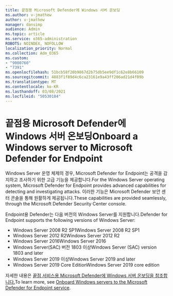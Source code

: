 ```yaml
---
title: 끝점용 Microsoft Defender에 Windows 서버 온보딩
ms.author: v-jmathew
author: v-jmathew
manager: dansimp
audience: Admin
ms.topic: article
ms.service: o365-administration
ROBOTS: NOINDEX, NOFOLLOW
localization_priority: Normal
ms.collection: Adm_O365
ms.custom:
- "9000760"
- "7391"
ms.openlocfilehash: 51bcb58f20b9867d2b75db5ee9df1c62e8b66109
ms.sourcegitcommit: 4883f1f89d4c6ca23161e9a43ff206ad21d4f09b
ms.translationtype: MT
ms.contentlocale: ko-KR
ms.lasthandoff: 03/08/2021
ms.locfileid: "50530184"
---
```

# <a name="onboard-a-windows-server-to-microsoft-defender-for-endpoint"></a><span data-ttu-id="6b43b-102">끝점용 Microsoft Defender에 Windows 서버 온보딩</span><span class="sxs-lookup"><span data-stu-id="6b43b-102">Onboard a Windows server to Microsoft Defender for Endpoint</span></span>

<span data-ttu-id="6b43b-103">Windows Server 운영 체제의 경우, Microsoft Defender for Endpoint는 공격을 감지하고 조사하기 위한 고급 기능을 제공합니다.</span><span class="sxs-lookup"><span data-stu-id="6b43b-103">For the Windows Server operating system, Microsoft Defender for Endpoint provides advanced capabilities for detecting and investigating attacks.</span></span> <span data-ttu-id="6b43b-104">이러한 기능은 Microsoft Defender 보안 센터 콘솔을 통해 원활하게 제공됩니다.</span><span class="sxs-lookup"><span data-stu-id="6b43b-104">These capabilities are provided seamlessly, through the Microsoft Defender Security Center console.</span></span>

<span data-ttu-id="6b43b-105">Endpoint용 Defender는 다음 버전의 Windows Server를 지원합니다.</span><span class="sxs-lookup"><span data-stu-id="6b43b-105">Defender for Endpoint supports the following versions of Windows Server:</span></span>

- <span data-ttu-id="6b43b-106">Windows Server 2008 R2 SP1</span><span class="sxs-lookup"><span data-stu-id="6b43b-106">Windows Server 2008 R2 SP1</span></span>
- <span data-ttu-id="6b43b-107">Windows Server 2012 R2</span><span class="sxs-lookup"><span data-stu-id="6b43b-107">Windows Server 2012 R2</span></span>
- <span data-ttu-id="6b43b-108">Windows Server 2016</span><span class="sxs-lookup"><span data-stu-id="6b43b-108">Windows Server 2016</span></span>
- <span data-ttu-id="6b43b-109">Windows Server(SAC) 버전 1803 이상</span><span class="sxs-lookup"><span data-stu-id="6b43b-109">Windows Server (SAC) version 1803 and later</span></span>
- <span data-ttu-id="6b43b-110">Windows Server 2019 이상</span><span class="sxs-lookup"><span data-stu-id="6b43b-110">Windows Server 2019 and later</span></span>
- <span data-ttu-id="6b43b-111">Windows Server 2019 Core Edition</span><span class="sxs-lookup"><span data-stu-id="6b43b-111">Windows Server 2019 core edition</span></span>

<span data-ttu-id="6b43b-112">자세한 내용은 [끝점 서비스용 Microsoft Defender에 Windows 서버 온보딩을 참조합니다.](https://go.microsoft.com/fwlink/?linkid=2143627)</span><span class="sxs-lookup"><span data-stu-id="6b43b-112">To learn more, see [Onboard Windows servers to the Microsoft Defender for Endpoint service](https://go.microsoft.com/fwlink/?linkid=2143627).</span></span>

